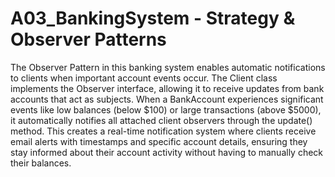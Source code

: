 # A03_BankingSystem - Strategy & Observer Patterns
The Observer Pattern in this banking system enables automatic notifications to clients when important account events occur. The Client class implements the Observer interface, allowing it to receive updates from bank accounts that act as subjects. When a BankAccount experiences significant events like low balances (below $100) or large transactions (above $5000), it automatically notifies all attached client observers through the update() method. This creates a real-time notification system where clients receive email alerts with timestamps and specific account details, ensuring they stay informed about their account activity without having to manually check their balances.

